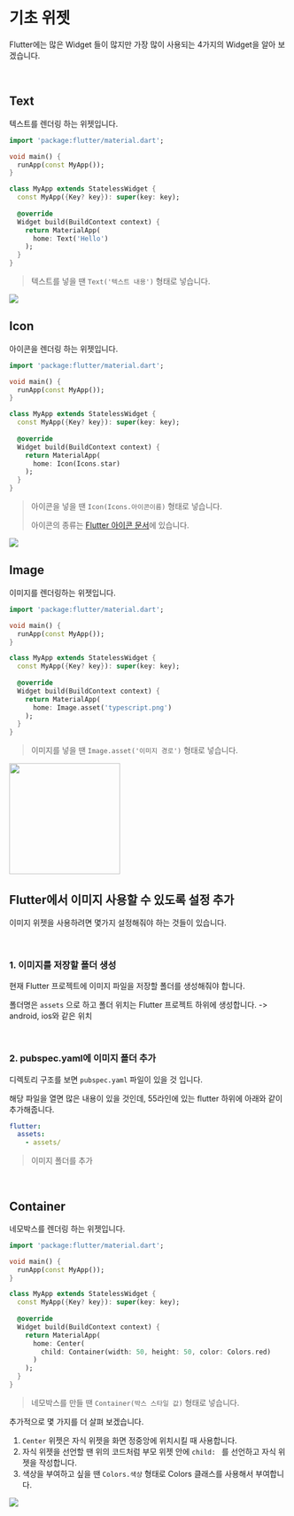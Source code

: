 # 기초 위젯

Flutter에는 많은 Widget 들이 많지만 가장 많이 사용되는 4가지의 Widget을 알아 보겠습니다.

<br/>

## Text

텍스트를 렌더링 하는 위젯입니다.

``` dart
import 'package:flutter/material.dart';

void main() {
  runApp(const MyApp());
}

class MyApp extends StatelessWidget {
  const MyApp({Key? key}): super(key: key);
  
  @override
  Widget build(BuildContext context) {
    return MaterialApp(
      home: Text('Hello')
    );
  }
}
```

> 텍스트를 넣을 땐 `Text('텍스트 내용')` 형태로 넣습니다.

<img src="https://user-images.githubusercontent.com/68320595/212278169-361f6e8e-459a-437b-88ed-b0b1f5d46486.png" />

<br />

## Icon

아이콘을 렌더링 하는 위젯입니다.

``` dart
import 'package:flutter/material.dart';

void main() {
  runApp(const MyApp());
}

class MyApp extends StatelessWidget {
  const MyApp({Key? key}): super(key: key);
  
  @override
  Widget build(BuildContext context) {
    return MaterialApp(
      home: Icon(Icons.star)
    );
  }
}
```

> 아이콘을 넣을 땐 `Icon(Icons.아이콘이름)`  형태로 넣습니다.
>
> 아이콘의 종류는 [Flutter 아이콘 문서](https://api.flutter.dev/flutter/material/Icons-class.html)에 있습니다.

<img src="https://user-images.githubusercontent.com/68320595/212278734-494921ca-8cc3-46ed-ba14-19189cd0f470.png" />

<br/>

## Image

이미지를 렌더링하는 위젯입니다.

``` dart
import 'package:flutter/material.dart';

void main() {
  runApp(const MyApp());
}

class MyApp extends StatelessWidget {
  const MyApp({Key? key}): super(key: key);
  
  @override
  Widget build(BuildContext context) {
    return MaterialApp(
      home: Image.asset('typescript.png')
    );
  }
}
```

> 이미지를 넣을 땐 `Image.asset('이미지 경로')` 형태로 넣습니다.

<img src="https://user-images.githubusercontent.com/68320595/212282200-2ab38d31-2b47-4eb4-9fde-21e15f178913.png" width="200" />

<br />

## Flutter에서 이미지 사용할 수 있도록 설정 추가

이미지 위젯을 사용하려면 몇가지 설정해줘야 하는 것들이 있습니다.

<br />

### 1. 이미지를 저장할 폴더 생성

현재 Flutter 프로젝트에 이미지 파일을 저장할 폴더를 생성해줘야 합니다.

폴더명은 `assets` 으로 하고 폴더 위치는 Flutter 프로젝트 하위에 생성합니다. -> android, ios와 같은 위치

<br />

### 2. pubspec.yaml에 이미지 폴더 추가

디렉토리 구조를 보면 `pubspec.yaml` 파일이 있을 것 입니다.

해당 파일을 열면 많은 내용이 있을 것인데, 55라인에 있는 flutter 하위에 아래와 같이 추가해줍니다.

``` yaml
flutter:
  assets:
    - assets/
```

> 이미지 폴더를 추가

<br />

## Container

네모박스를 렌더링 하는 위젯입니다.

``` dart
import 'package:flutter/material.dart';

void main() {
  runApp(const MyApp());
}

class MyApp extends StatelessWidget {
  const MyApp({Key? key}): super(key: key);
  
  @override
  Widget build(BuildContext context) {
    return MaterialApp(
      home: Center(
        child: Container(width: 50, height: 50, color: Colors.red)
      )
    );
  }
}
```

> 네모박스를 만들 땐 `Container(박스 스타일 값)` 형태로 넣습니다.

추가적으로 몇 가지를 더 살펴 보겠습니다.

1. `Center` 위젯은 자식 위젯을 화면 정중앙에 위치시킬 때 사용합니다.
2. 자식 위젯을 선언할 땐 위의 코드처럼 부모 위젯 안에 `child: ` 를 선언하고 자식 위젯을 작성합니다.
3. 색상을 부여하고 싶을 땐 `Colors.색상` 형태로 Colors 클래스를 사용해서 부여합니다.

<img src="https://user-images.githubusercontent.com/68320595/212286620-cf050bab-6af8-4bbb-baf3-6ccde0926845.png" />
